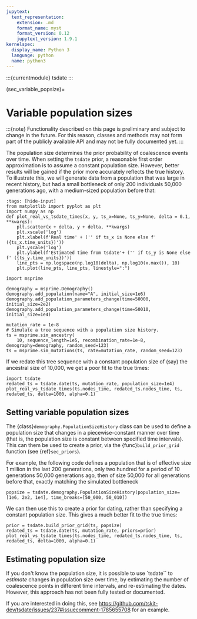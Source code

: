 ```yaml
---
jupytext:
  text_representation:
    extension: .md
    format_name: myst
    format_version: 0.12
    jupytext_version: 1.9.1
kernelspec:
  display_name: Python 3
  language: python
  name: python3
---
```


:::{currentmodule} tsdate
:::

(sec_variable_popsize)=

# Variable population sizes

:::{note}
Functionality described on this page is preliminary and subject to change in the future. For this reason,
classes and methods may not form part of the publicly available API and may not be fully documented yet.
:::

The population size determines the prior probability of coalescence events over time.
When setting the `tsdate` prior, a reasonable first order approximation is to assume a constant
population size. However, better results will be gained if the prior more accurately reflects
the true history. To illustrate this, we will generate data from a population that was large
in recent history, but had a small bottleneck of only 200 individuals
50,000 generations ago, with a medium-sized population before that:

```{code-cell} ipython3
:tags: [hide-input]
from matplotlib import pyplot as plt
import numpy as np
def plot_real_vs_tsdate_times(x, y, ts_x=None, ts_y=None, delta = 0.1, **kwargs):
    plt.scatter(x + delta, y + delta, **kwargs)
    plt.xscale('log')
    plt.xlabel(f'Real time' + ('' if ts_x is None else f' ({ts_x.time_units})'))
    plt.yscale('log')
    plt.ylabel(f'Estimated time from tsdate'+ ('' if ts_y is None else f' ({ts_y.time_units})'))
    line_pts = np.logspace(np.log10(delta), np.log10(x.max()), 10)
    plt.plot(line_pts, line_pts, linestyle=":")
```

```{code-cell} ipython3
import msprime

demography = msprime.Demography()
demography.add_population(name="A", initial_size=1e6)
demography.add_population_parameters_change(time=50000, initial_size=2e2)
demography.add_population_parameters_change(time=50010, initial_size=1e4)

mutation_rate = 1e-8
# Simulate a tree sequence with a population size history.
ts = msprime.sim_ancestry(
    10, sequence_length=1e5, recombination_rate=1e-8, demography=demography, random_seed=123)
ts = msprime.sim_mutations(ts, rate=mutation_rate, random_seed=123)
```

If we redate this tree sequence with a constant population size of (say) the ancestral size of 10,000, we
get a poor fit to the true times:

```{code-cell} ipython3
import tsdate
redated_ts = tsdate.date(ts, mutation_rate, population_size=1e4)
plot_real_vs_tsdate_times(ts.nodes_time, redated_ts.nodes_time, ts, redated_ts, delta=1000, alpha=0.1)
```

## Setting variable population sizes

The {class}`demography.PopulationSizeHistory` class can be used to define a population size that
changes in a piecewise-constant manner over time (that is, the population size is constant between
specified time intervals). This can them be used to create a prior, via the {func}`build_prior_grid`
function (see {ref}`sec_priors`).

For example, the following code defines a population that is of effective size
1 million in the last 200 generations, only two hundred for a period of 10 generations 50,000 generations ago, then
of size 50,000 for all generations before that, exactly matching the simulated bottleneck

```{code-cell} ipython3
popsize = tsdate.demography.PopulationSizeHistory(population_size=[1e6, 2e2, 1e4], time_breaks=[50_000, 50_010])
```

We can then use this to create a prior for dating, rather than specifying a constant population size. This
gives a much better fit to the true times:

```{code-cell} ipython3
prior = tsdate.build_prior_grid(ts, popsize)
redated_ts = tsdate.date(ts, mutation_rate, priors=prior)
plot_real_vs_tsdate_times(ts.nodes_time, redated_ts.nodes_time, ts, redated_ts, delta=1000, alpha=0.1)
```

## Estimating population size

If you don't know the population size, it is possible to use `tsdate`` to *estimate* changes in 
population size over time, by extimating the number of coalescence points in different time
intervals, and re-estimating the dates. However, this
approach has not been fully tested or documented.

If you are interested in doing this, see https://github.com/tskit-dev/tsdate/issues/237#issuecomment-1785655708
for an example.